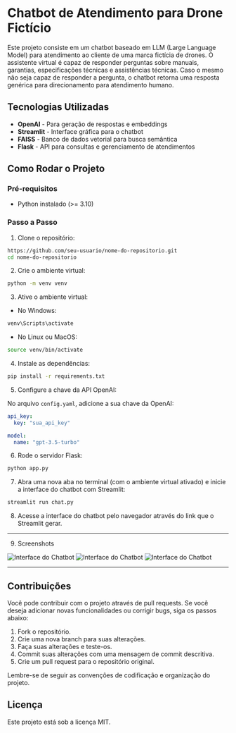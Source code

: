 # Chatbot de Atendimento para Drone Fictício

Este projeto consiste em um chatbot baseado em LLM (Large Language Model) para atendimento ao cliente de uma marca fictícia de drones. O assistente virtual é capaz de responder perguntas sobre manuais, garantias, especificações técnicas e assistências técnicas. Caso o mesmo não seja capaz de responder a pergunta, o chatbot retorna uma resposta genérica para direcionamento para atendimento humano.

## Tecnologias Utilizadas

- **OpenAI** - Para geração de respostas e embeddings
- **Streamlit** - Interface gráfica para o chatbot
- **FAISS** - Banco de dados vetorial para busca semântica
- **Flask** - API para consultas e gerenciamento de atendimentos

## Como Rodar o Projeto

### Pré-requisitos

- Python instalado (>= 3.10)

### Passo a Passo

1. Clone o repositório:

```bash
https://github.com/seu-usuario/nome-do-repositorio.git
cd nome-do-repositorio
```

2. Crie o ambiente virtual:

```bash
python -m venv venv
```

3. Ative o ambiente virtual:

- No Windows:

```bash
venv\Scripts\activate
```

- No Linux ou MacOS:

```bash
source venv/bin/activate
```

4. Instale as dependências:

```bash
pip install -r requirements.txt
```

5. Configure a chave da API OpenAI:

No arquivo `config.yaml`, adicione a sua chave da OpenAI:

```yaml
api_key:
  key: "sua_api_key"

model:
  name: "gpt-3.5-turbo"
```

6. Rode o servidor Flask:

```bash
python app.py
```

7. Abra uma nova aba no terminal (com o ambiente virtual ativado) e inicie a interface do chatbot com Streamlit:

```bash
streamlit run chat.py
```

8. Acesse a interface do chatbot pelo navegador através do link que o Streamlit gerar.

---

9. Screenshots

![Interface do Chatbot](https://github.com/Thiago-Santos/chatbot-drone-ficticio/assets/10100987/f8f7f0e8-a8a0-4f3b-b4e7-c1c2c3c4c5d6)
![Interface do Chatbot](https://github.com/Thiago-Santos/chatbot-drone-ficticio/assets/10100987/a8a0a1a2-a8a0-4f3b-b4e7-c1c2c3c4c5d6)
![Interface do Chatbot](https://github.com/Thiago-Santos/chatbot-drone-ficticio/assets/10100987/a8a0a1a2-a8a0-4f3b-b4e7-c1c2c3c4c5d6)

---

## Contribuições

Você pode contribuir com o projeto através de pull requests. Se você deseja adicionar novas funcionalidades ou corrigir bugs, siga os passos abaixo:

1. Fork o repositório.
2. Crie uma nova branch para suas alterações.
3. Faça suas alterações e teste-os.
4. Commit suas alterações com uma mensagem de commit descritiva.
5. Crie um pull request para o repositório original.

Lembre-se de seguir as convenções de codificação e organização do projeto.

## Licença

Este projeto está sob a licença MIT.
